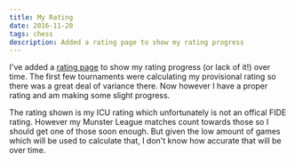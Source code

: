 ```yaml
---
title: My Rating
date: 2016-11-20
tags: chess
description: Added a rating page to show my rating progress
---
```


I've added a [rating page](http://www.gerardcondon.com/chess/ratings.html) to show my rating progress (or lack of it!) over time. The first few tournaments were calculating my provisional rating so there was a great deal of variance there. Now however I have a proper rating and am making some slight progress.

The rating shown is my ICU rating which unfortunately is not an offical FIDE rating. However my Munster League matches count towards those so I should get one of those soon enough. But given the low amount of games which will be used to calculate that, I don't know how accurate that will be over time.